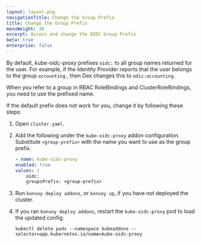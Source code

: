 ```yaml
---
layout: layout.pug
navigationTitle: Change the Group Prefix
title: Change the Group Prefix
menuWeight: 30
excerpt: Access and change the OIDC Group Prefix
beta: true
enterprise: false
---
```


By default, kube-oidc-proxy prefixes `oidc:` to all group names returned for the user. For example, if the Identity Provider reports that the user belongs to the group `accounting` , then Dex changes this to `odic:accounting`.

When you refer to a group in RBAC RoleBindings and ClusterRoleBindings, you need to use the prefixed name.

If the default prefix does not work for you, change it by following these steps:

1.  Open `cluster.yaml`.
1.  Add the following under the `kube-oidc-proxy` addon configuration. Substitute `<group-prefix>` with the name you want to use as the group prefix.

    ```yaml
    - name: kube-oidc-proxy
    enabled: true
    values: |
        oidc:
        groupsPrefix: <group-prefix>
    ```

1.  Run `konvoy deploy addons`, or `konvoy up`, if you have not deployed the cluster.
1.  If you ran `konvoy deploy addons`, restart the `kube-oidc-proxy` pod to load the updated config.

    ```shell
    kubectl delete pods --namespace kubeaddons --selector=app.kubernetes.io/name=kube-oidc-proxy
    ```

